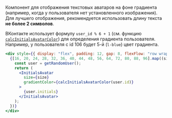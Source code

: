 Компонент для отображения текстовых аватаров на фоне градиента (например, когда у пользователя нет установленного изображения).
Для лучшего отображения, рекомендуется использовать длину текста <b>не более 2 символов</b>.

ВКонтакте использует формулу `user_id % 6 + 1` (см. функцию [`calcInitialsAvatarColor`](https://inomdzhon.github.io/test-action-for-forked-rep/#/Utils)) для определения градиента пользователя. Например, у пользователя c id 106 будет 5-й (`l-blue`) цвет градиента.

```jsx { "props": { "layout": false, "iframe": false } }
<div style={{ display: "flex", padding: 12, gap: 8, flexFlow: "row wrap" }}>
  {[16, 20, 24, 28, 32, 36, 40, 44, 48, 56, 64, 72, 80, 88, 96].map((size) => {
    const user = getRandomUser();
    return (
      <InitialsAvatar
        size={size}
        gradientColor={calcInitialsAvatarColor(user.id)}
      >
        {user.initials}
      </InitialsAvatar>
    );
  })}
</div>
```
